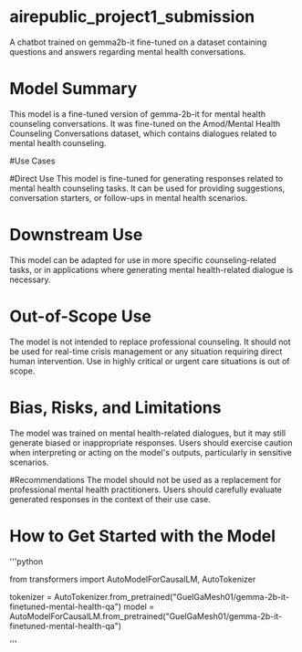 # airepublic_project1_submission

A chatbot trained on gemma2b-it fine-tuned on a dataset containing questions and answers regarding mental health conversations.

# Model Summary

This model is a fine-tuned version of gemma-2b-it for mental health counseling conversations. It was fine-tuned on the Amod/Mental Health Counseling Conversations dataset, which contains dialogues related to mental health counseling.

#Use Cases

#Direct Use
This model is fine-tuned for generating responses related to mental health counseling tasks. It can be used for providing suggestions, conversation starters, or follow-ups in mental health scenarios.

# Downstream Use 
This model can be adapted for use in more specific counseling-related tasks, or in applications where generating mental health-related dialogue is necessary.

# Out-of-Scope Use
The model is not intended to replace professional counseling. It should not be used for real-time crisis management or any situation requiring direct human intervention. Use in highly critical or urgent care situations is out of scope.

# Bias, Risks, and Limitations
The model was trained on mental health-related dialogues, but it may still generate biased or inappropriate responses. Users should exercise caution when interpreting or acting on the model's outputs, particularly in sensitive scenarios.

#Recommendations
The model should not be used as a replacement for professional mental health practitioners. Users should carefully evaluate generated responses in the context of their use case.

# How to Get Started with the Model
'''python

from transformers import AutoModelForCausalLM, AutoTokenizer

tokenizer = AutoTokenizer.from_pretrained("GuelGaMesh01/gemma-2b-it-finetuned-mental-health-qa") model = AutoModelForCausalLM.from_pretrained("GuelGaMesh01/gemma-2b-it-finetuned-mental-health-qa")

'''
